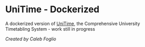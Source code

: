 # UniTime - Dockerized
<p>A dockerized version of <a href="https://www.unitime.org">UniTime</a>, the Comprehensive University Timetabling System - work still in progress</p>

<p><i>Created by Caleb Foglio</i></p>
